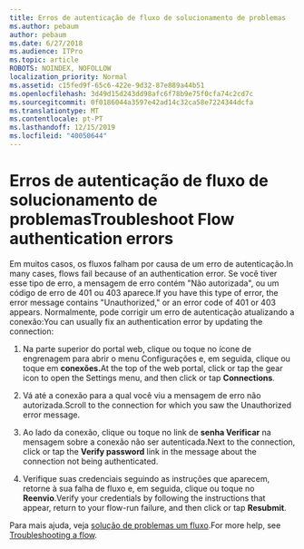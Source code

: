 ```yaml
---
title: Erros de autenticação de fluxo de solucionamento de problemas
ms.author: pebaum
author: pebaum
ms.date: 6/27/2018
ms.audience: ITPro
ms.topic: article
ROBOTS: NOINDEX, NOFOLLOW
localization_priority: Normal
ms.assetid: c15fed9f-65c6-422e-9d32-87e889a44b51
ms.openlocfilehash: 3d49d15d243dd98afc6f78b9e75f0cfa74c2cd7c
ms.sourcegitcommit: 0f0186044a3597e42ad14c32ca58e7224344dcfa
ms.translationtype: MT
ms.contentlocale: pt-PT
ms.lasthandoff: 12/15/2019
ms.locfileid: "40050644"
---
```

# <a name="troubleshoot-flow-authentication-errors"></a><span data-ttu-id="49be0-102">Erros de autenticação de fluxo de solucionamento de problemas</span><span class="sxs-lookup"><span data-stu-id="49be0-102">Troubleshoot Flow authentication errors</span></span>

<span data-ttu-id="49be0-103">Em muitos casos, os fluxos falham por causa de um erro de autenticação.</span><span class="sxs-lookup"><span data-stu-id="49be0-103">In many cases, flows fail because of an authentication error.</span></span> <span data-ttu-id="49be0-104">Se você tiver esse tipo de erro, a mensagem de erro contém "Não autorizada", ou um código de erro de 401 ou 403 aparece.</span><span class="sxs-lookup"><span data-stu-id="49be0-104">If you have this type of error, the error message contains "Unauthorized," or an error code of 401 or 403 appears.</span></span> <span data-ttu-id="49be0-105">Normalmente, pode corrigir um erro de autenticação atualizando a conexão:</span><span class="sxs-lookup"><span data-stu-id="49be0-105">You can usually fix an authentication error by updating the connection:</span></span>
  
1. <span data-ttu-id="49be0-106">Na parte superior do portal web, clique ou toque no ícone de engrenagem para abrir o menu Configurações e, em seguida, clique ou toque em **conexões.**</span><span class="sxs-lookup"><span data-stu-id="49be0-106">At the top of the web portal, click or tap the gear icon to open the Settings menu, and then click or tap **Connections**.</span></span>
    
2. <span data-ttu-id="49be0-107">Vá até a conexão para a qual você viu a mensagem de erro não autorizada.</span><span class="sxs-lookup"><span data-stu-id="49be0-107">Scroll to the connection for which you saw the Unauthorized error message.</span></span>
    
3. <span data-ttu-id="49be0-108">Ao lado da conexão, clique ou toque no link de **senha Verificar** na mensagem sobre a conexão não ser autenticada.</span><span class="sxs-lookup"><span data-stu-id="49be0-108">Next to the connection, click or tap the **Verify password** link in the message about the connection not being authenticated.</span></span> 
    
4. <span data-ttu-id="49be0-109">Verifique suas credenciais seguindo as instruções que aparecem, retorne à sua falha de fluxo e, em seguida, clique ou toque no **Reenvio**.</span><span class="sxs-lookup"><span data-stu-id="49be0-109">Verify your credentials by following the instructions that appear, return to your flow-run failure, and then click or tap **Resubmit**.</span></span>
    
<span data-ttu-id="49be0-110">Para mais ajuda, veja [solução de problemas um fluxo](https://go.microsoft.com/fwlink/?linkid=872110).</span><span class="sxs-lookup"><span data-stu-id="49be0-110">For more help, see [Troubleshooting a flow](https://go.microsoft.com/fwlink/?linkid=872110).</span></span>
  

